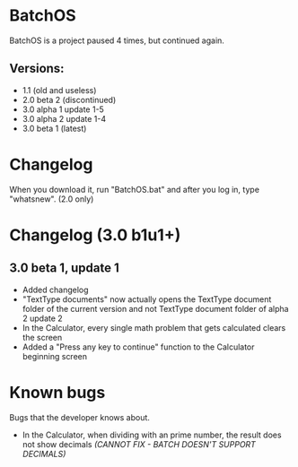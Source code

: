 # BatchOS
BatchOS is a project paused 4 times, but continued again.
## Versions:

- 1.1 (old and useless)
- 2.0 beta 2 (discontinued)
- 3.0 alpha 1 update 1-5
- 3.0 alpha 2 update 1-4
- 3.0 beta 1 (latest)

# Changelog
When you download it, run "BatchOS.bat" and after you log in, type "whatsnew". (2.0 only)

# Changelog (3.0 b1u1+)
## 3.0 beta 1, update 1
- Added changelog
- "TextType documents" now actually opens the TextType document folder of the current version and not TextType document folder of alpha 2 update 2
- In the Calculator, every single math problem that gets calculated clears the screen
- Added a "Press any key to continue" function to the Calculator beginning screen

# Known bugs
Bugs that the developer knows about.

- In the Calculator, when dividing with an prime number, the result does not show decimals *(CANNOT FIX - BATCH DOESN'T SUPPORT DECIMALS)*
